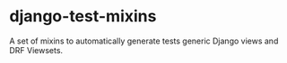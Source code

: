 # django-test-mixins
A set of mixins to automatically generate tests generic Django views and DRF Viewsets.

